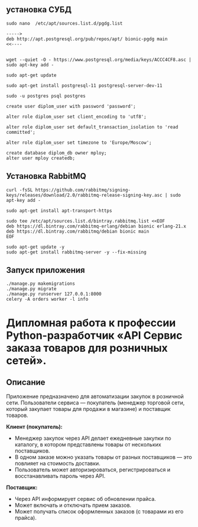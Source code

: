## **установка СУБД**

    sudo nano  /etc/apt/sources.list.d/pgdg.list
    
    ----->
    deb http://apt.postgresql.org/pub/repos/apt/ bionic-pgdg main
    <<----
    
    
    wget --quiet -O - https://www.postgresql.org/media/keys/ACCC4CF8.asc | sudo apt-key add -
    
    sudo apt-get update
    
    sudo apt-get install postgresql-11 postgresql-server-dev-11
    
    sudo -u postgres psql postgres
    
    create user diplom_user with password 'password';
    
    alter role diplom_user set client_encoding to 'utf8';
    
    alter role diplom_user set default_transaction_isolation to 'read committed';
    
    alter role diplom_user set timezone to 'Europe/Moscow';
    
    create database diplom_db owner mploy;
    alter user mploy createdb;

## **Установка RabbitMQ**
    curl -fsSL https://github.com/rabbitmq/signing-keys/releases/download/2.0/rabbitmq-release-signing-key.asc | sudo apt-key add -

    sudo apt-get install apt-transport-https

    sudo tee /etc/apt/sources.list.d/bintray.rabbitmq.list <<EOF
    deb https://dl.bintray.com/rabbitmq-erlang/debian bionic erlang-21.x
    deb https://dl.bintray.com/rabbitmq/debian bionic main
    EOF

    sudo apt-get update -y
    sudo apt-get install rabbitmq-server -y --fix-missing

## **Запуск приложения**
    ./manage.py makemigrations
    ./manage.py migrate
    ./manage.py runserver 127.0.0.1:8000
    celery -A orders worker -l info



# Дипломная работа к профессии Python-разработчик «API Сервис заказа товаров для розничных сетей».

## Описание

Приложение предназначено для автоматизации закупок в розничной сети. Пользователи сервиса — покупатель (менеджер торговой сети, который закупает товары для продажи в магазине) и поставщик товаров.

**Клиент (покупатель):**

- Менеджер закупок через API делает ежедневные закупки по каталогу, в котором
  представлены товары от нескольких поставщиков.
- В одном заказе можно указать товары от разных поставщиков — это
  повлияет на стоимость доставки.
- Пользователь может авторизироваться, регистрироваться и восстанавливать пароль через API.
    
**Поставщик:**

- Через API информирует сервис об обновлении прайса.
- Может включать и отключать прием заказов.
- Может получать список оформленных заказов (с товарами из его прайса).


